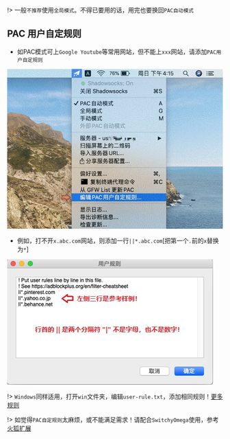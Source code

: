 !> 一般`不推荐`使用`全局模式`。不得已要用的话，用完也要换回`PAC自动模式`

## PAC 用户自定规则

* 如PAC模式可上`Google Youtube`等常用网站，但不能上`xxx`网站，请添加`PAC用户自定规则`

![mac](media/mac/pac_1.jpg ':size=640')

* 例如，打不开`x.abc.com`网站，则添加一行`||*.abc.com`[把第一个`.`前的`x`替换为`*`]

![mac](media/mac/pac_2.jpg ':size=640')

!> `Windows`同样适用，打开`win`文件夹，编辑`user-rule.txt`，添加相同规则！[更多规则](https://www.jianshu.com/p/c68b6fb7ccd7)

!> 如觉得`PAC自定规则`太麻烦，或不能满足需求！请配合`SwitchyOmega`使用，参考 [火狐扩展](firefox)
